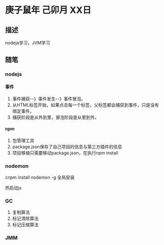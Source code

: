 # 庚子鼠年 己卯月 XX日

## 描述

nodeja学习，JVM学习

## 随笔

### nodejs

#### 事件

1. 事件捕获--》事件发生--》事件冒泡。
2. 从HTML标签开始，如果点击每一个标签，父标签都会捕获到事件，只是没有绑定事件。
3. 捕获阶段是从外到里，冒泡阶段是从里到外。

#### npm

1. 包管理工具
2. package.json保存了自己项目的信息与第三方插件的信息
3. 项目移植只需要移动package.json，在执行npm install

### nodemon

cnpm install nodemon -g  全局安装

热启动js

### GC

1. 复制算法
2. 标记清除算法
3. 标记压缩算法



### JMM



